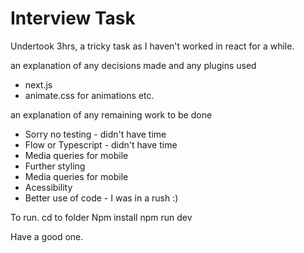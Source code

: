 # Interview Task

Undertook 3hrs, a tricky task as I haven't worked in react for a while. 

an explanation of any decisions made and any plugins used
- next.js
- animate.css for animations etc. 


an explanation of any remaining work to be done

- Sorry no testing - didn't have time
- Flow or Typescript - didn't have time
- Media queries for mobile 
- Further styling 
- Media queries for mobile 
- Acessibility 
- Better use of code - I was in a rush :) 


To run. 
cd to folder
Npm install
npm run dev

Have a good one. 


